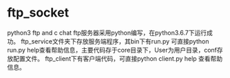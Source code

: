 # ftp_socket
python3 ftp and c chat
ftp服务器采用python编写，在python3.6.7下运行成功。
ftp_service文件夹下存放服务端程序，其bin下有run.py 可直接python run.py help查看帮助信息，主要代码存于core目录下，User为用户目录，conf存放配置文件。
ftp_client下有客户端代码，可直接python client.py help 查看帮助信息。
